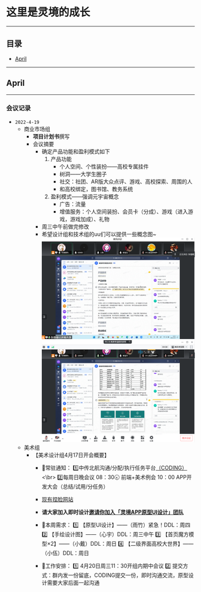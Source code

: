 # 这里是灵境的成长
---
## 目录
- [April](#april)

---
## April
---
### 会议记录
- `2022-4-19 `
  - 商业市场组
    - **项目计划书**撰写
    - 会议摘要
      - 确定产品功能和盈利模式如下
         1. 产品功能
             - 个人空间、个性装扮——高校专属挂件
             - 树洞——大学生圈子
             - 社交：社团、AR版大众点评、游戏、高校探索、周围的人
             - 和高校绑定，图书馆、教务系统
         2. 盈利模式——强调元宇宙概念
             - 广告：流量
             - 增值服务：个人空间装扮、会员卡（分成）、游戏（进入游戏，游戏加成）、礼物
      - 周三中午前做完修改
      - 希望设计组和技术组的uu们可以提供一些概念图~
      ![](img/屏幕截图%202022-04-18%20203601.png)
      ![](img/屏幕截图%202022-04-18%20204011.png) 
   - 美术组
      - 【美术设计组4月17日开会概要】
        - 📗常驻通知：
        1️⃣中传北航沟通/分配/执行任务平台[（CODING）]( https://buaacucmeta.coding.net/p/clientuidesign)<\br>
        2️⃣每周日晚会议
        08：30🕣 前端+美术例会
        10：00 APP开发大会（总结/试用/分任务）
        - [现有捏脸网站](https://readyplayer.me)
        - **请大家加入即时设计[邀请你加入「灵境APP原型UI设计」团队](https://js.design/ti?c=LhyUT08A8501D1/)**

        - 📕本周需求：
          1️⃣ 【原型UI设计】——（雨竹）紧急！DDL：周四
          2️⃣ 【手绘设计图】——（心宇）DDL：周三中午
          3️⃣ 【首页魔方模型×2】——（小戴）DDL：周日
          4️⃣ 【二级界面高校大世界】——（小伍）DDL：周日

        - 📙工作安排：
          1️⃣ 4月20日周三11：30开组内期中会议
          2️⃣ 提交方式：群内发一份留底，CODING提交一份，即时沟通交流，原型设计需要大家后面一起沟通
